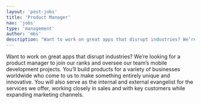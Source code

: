 ```yaml
---
layout: 'post-jobs'
title: 'Product Manager'
nav: 'jobs'
type: 'management'
author: 'mbs'
description: "Want to work on great apps that disrupt industries? We’re looking for a product manager to join our ranks and oversee our team’s mobile development projects. You’ll build products for a variety of businesses worldwide who come to us to make something entirely unique and innovative."
---
```

Want to work on great apps that disrupt industries? We’re looking for a product manager to join our ranks and oversee our team’s mobile development projects. You’ll build products for a variety of businesses worldwide who come to us to make something entirely unique and innovative.
You will also serve as the internal and external evangelist for the services we offer, working closely in sales and with key customers while expanding marketing channels.